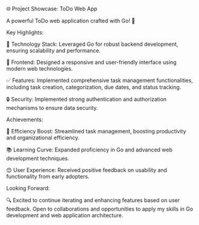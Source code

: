 🌐 Project Showcase: ToDo Web App

A powerful ToDo web application crafted with Go! 🚀

Key Highlights:

🔧 Technology Stack: Leveraged Go for robust backend development, ensuring scalability and performance.

🎨 Frontend: Designed a responsive and user-friendly interface using modern web technologies.

✅ Features: Implemented comprehensive task management functionalities, including task creation, categorization, due dates, and status tracking.

🔒 Security: Implemented strong authentication and authorization mechanisms to ensure data security.


Achievements:

🚀 Efficiency Boost: Streamlined task management, boosting productivity and organizational efficiency.

📚 Learning Curve: Expanded proficiency in Go and advanced web development techniques.

😊 User Experience: Received positive feedback on usability and functionality from early adopters.

Looking Forward:

🔍 Excited to continue iterating and enhancing features based on user feedback. Open to collaborations and opportunities to apply my skills in Go development and web application architecture.
